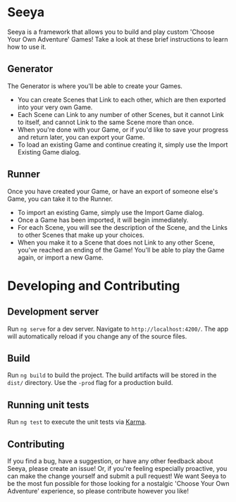 # Seeya

Seeya is a framework that allows you to build and play custom 'Choose Your Own Adventure' Games! Take a look at these brief instructions to learn how to use it.

## Generator

The Generator is where you'll be able to create your Games.

* You can create Scenes that Link to each other, which are then exported into your very own Game.
* Each Scene can Link to any number of other Scenes, but it cannot Link to itself, and cannot Link to the same Scene more than once.
* When you're done with your Game, or if you'd like to save your progress and return later, you can export your Game.
* To load an existing Game and continue creating it, simply use the Import Existing Game dialog.

## Runner

Once you have created your Game, or have an export of someone else's Game, you can take it to the Runner.

* To import an existing Game, simply use the Import Game dialog.
* Once a Game has been imported, it will begin immediately.
* For each Scene, you will see the description of the Scene, and the Links to other Scenes that make up your choices.
* When you make it to a Scene that does not Link to any other Scene, you've reached an ending of the Game! You'll be able to play the Game again, or import a new Game.

# Developing and Contributing

## Development server

Run `ng serve` for a dev server. Navigate to `http://localhost:4200/`. The app will automatically reload if you change any of the source files.

## Build

Run `ng build` to build the project. The build artifacts will be stored in the `dist/` directory. Use the `-prod` flag for a production build.

## Running unit tests

Run `ng test` to execute the unit tests via [Karma](https://karma-runner.github.io).

## Contributing

If you find a bug, have a suggestion, or have any other feedback about Seeya, please create an issue! Or, if you're feeling especially proactive, you can make the change yourself and submit a pull request! We want Seeya to be the most fun possible for those looking for a nostalgic 'Choose Your Own Adventure' experience, so please contribute however you like!
